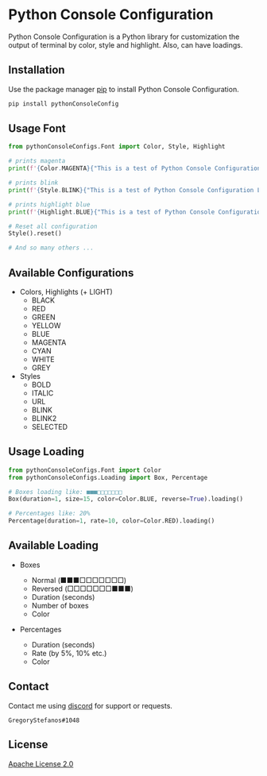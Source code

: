 # Python Console Configuration

Python Console Configuration is a Python library for customization the output of terminal by color, style and highlight. Also, can have loadings.

## Installation

Use the package manager [pip](https://pip.pypa.io/en/stable/) to install Python Console Configuration.

```bash
pip install pythonConsoleConfig
```

## Usage Font

```python
from pythonConsoleConfigs.Font import Color, Style, Highlight

# prints magenta
print(f'{Color.MAGENTA}{"This is a test of Python Console Configuration Library"}')

# prints blink
print(f'{Style.BLINK}{"This is a test of Python Console Configuration Library"}')

# prints highlight blue
print(f'{Highlight.BLUE}{"This is a test of Python Console Configuration Library"}')

# Reset all configuration
Style().reset()

# And so many others ...
```

## Available Configurations
* Colors, Highlights (+ LIGHT)
  * BLACK 
  * RED 
  * GREEN 
  * YELLOW 
  * BLUE 
  * MAGENTA 
  * CYAN 
  * WHITE 
  * GREY
* Styles
  * BOLD 
  * ITALIC 
  * URL 
  * BLINK 
  * BLINK2 
  * SELECTED

## Usage Loading

```python
from pythonConsoleConfigs.Font import Color
from pythonConsoleConfigs.Loading import Box, Percentage

# Boxes loading like: ■■■□□□□□□□
Box(duration=1, size=15, color=Color.BLUE, reverse=True).loading()

# Percentages like: 20%
Percentage(duration=1, rate=10, color=Color.RED).loading()
```

## Available Loading
* Boxes
  * Normal   (■■■□□□□□□□) 
  * Reversed (□□□□□□□■■■) 
  * Duration (seconds)
  * Number of boxes
  * Color

* Percentages
  * Duration (seconds)
  * Rate (by 5%, 10% etc.)
  * Color

## Contact
Contact me using [discord](https://discord.com) for support or requests.
```
GregoryStefanos#1048
```


## License
[Apache License 2.0](http://www.apache.org/licenses/)
